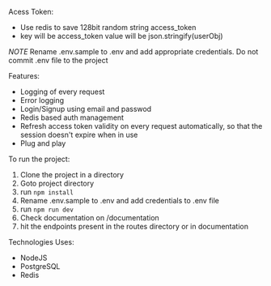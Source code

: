 Acess Token:

- Use redis to save 128bit random string access_token
- key will be access_token value will be json.stringify(userObj)

_NOTE_
Rename .env.sample to .env and add appropriate credentials.
Do not commit .env file to the project

Features:

- Logging of every request
- Error logging
- Login/Signup using email and passwod
- Redis based auth management
- Refresh access token validity on every request automatically, so that the session doesn't expire when in use
- Plug and play

To run the project:

1. Clone the project in a directory
2. Goto project directory
3. run `npm install`
4. Rename .env.sample to .env and add credentials to .env file
5. run `npm run dev`
6. Check documentation on /documentation
7. hit the endpoints present in the routes directory or in documentation

Technologies Uses:

- NodeJS
- PostgreSQL
- Redis
